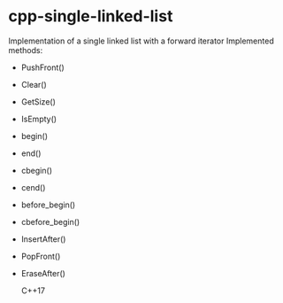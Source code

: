 # cpp-single-linked-list
Implementation of a single linked list with a forward iterator
Implemented methods:
- PushFront()
- Clear()
- GetSize()
- IsEmpty()
- begin()
- end()
- cbegin()
- cend()
- before_begin()
- cbefore_begin()
- InsertAfter()
- PopFront()
- EraseAfter()

  C++17
